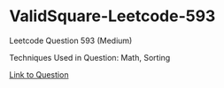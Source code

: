 # ValidSquare-Leetcode-593

Leetcode Question 593 (Medium)

Techniques Used in Question:
Math, Sorting

[Link to Question](https://leetcode.com/problems/valid-square/)

